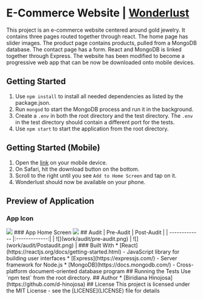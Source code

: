# E-Commerce Website | [Wonderlust](https://wonderlustpwa.herokuapp.com/)
This project is an e-commerce website centered around gold jewelry. It contains three pages routed together through react. The home page has slider images. The product page contains products, pulled from a MongoDB database. The contact page has a form. React and MongoDB is linked together through Express. The website has been modified to become a progressive web app that can be now be downloaded onto mobile devices.
## Getting Started
1. Use `npm install` to install all needed dependencies as listed by the package.json.
2. Run `mongod` to start the MongoDB process and run it in the background.
3. Create a `.env` in both the root directory and the test directory. The `.env` in the test directory should contain a different port for the tests.
4. Use `npm start` to start the application from the root directory.
## Getting Started (Mobile)
1. Open the [link](https://wonderlustpwa.herokuapp.com/) on your mobile device.
2. On Safari, hit the download button on the bottom.
3. Scroll to the right until you see `Add to Home Screen` and tap on it.
4. Wonderlust should now be available on your phone.
## Preview of Application
### App Icon 
<img src="../src/Assets/Img/logohs.png"  width="400"/>
### App Home Screen
<img src="../src/Assets/Img/homescreenpwa.png"  width="400"/>
## Audit
| Pre-Audit       | Post-Audit           | 
| ------------- |:-------------:| 
| ![](work/audit/pre-audit.png)      | ![](work/audit/Postaudit.png) | 
### Built With
* [React](https://reactjs.org/docs/getting-started.html) - JavaScript library for building user interfaces
* [Express](https://expressjs.com/) - Server framework for Node.js
* [MongoDB](https://docs.mongodb.com/) - Cross-platform document-oriented database program
## Running the Tests
Use `npm test` from the root directory.
## Author
* [Biridiana Hinojosa](https://github.com/d-hinojosa)
## License
This project is licensed under the MIT License - see the [LICENSE](LICENSE) file for details
